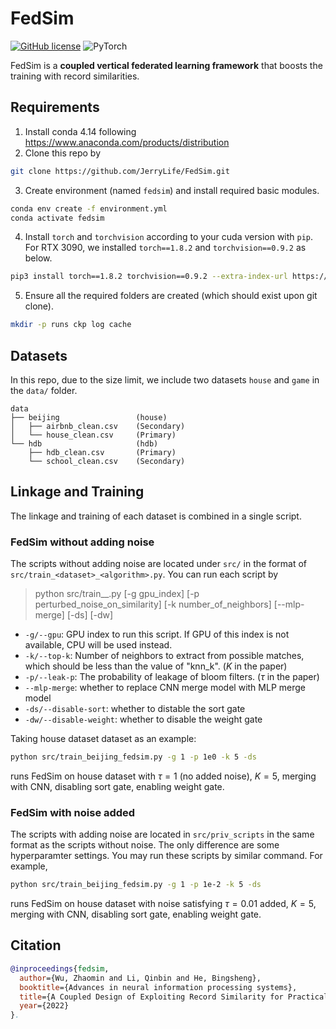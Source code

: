 # FedSim 
[![GitHub license](https://img.shields.io/github/license/Xtra-Computing/FedSim)](https://github.com/Xtra-Computing/FedSim/edit/main/LICENSE)
![PyTorch](https://img.shields.io/badge/torch-1.8.2-orange)



FedSim is a **coupled vertical federated learning framework** that boosts the training with record similarities.


## Requirements
1. Install conda 4.14 following https://www.anaconda.com/products/distribution
2. Clone this repo by
```bash
git clone https://github.com/JerryLife/FedSim.git
```
3. Create environment (named `fedsim`) and install required basic modules.
```bash
conda env create -f environment.yml
conda activate fedsim
```
4. Install `torch` and `torchvision` according to your cuda version with `pip`. For RTX 3090, we installed `torch==1.8.2` and `torchvision==0.9.2` as below.
```bash
pip3 install torch==1.8.2 torchvision==0.9.2 --extra-index-url https://download.pytorch.org/whl/lts/1.8/cu111
``` 
5. Ensure all the required folders are created (which should exist upon git clone).
```bash
mkdir -p runs ckp log cache
```
## Datasets
In this repo, due to the size limit, we include two datasets `house` and `game` in the `data/` folder.
```
data
├── beijing 				(house)
│   ├── airbnb_clean.csv	(Secondary)
│   └── house_clean.csv		(Primary)
└── hdb						(hdb)
    ├── hdb_clean.csv		(Primary)
    └── school_clean.csv	(Secondary)
```
## Linkage and Training
The linkage and training of each dataset is combined in a single script.
### FedSim without adding noise
The scripts without adding noise are located under `src/` in the format of `src/train_<dataset>_<algorithm>.py`. You can run each script by


> python src/train_<dataset>_<algorithm>.py [-g gpu_index] [-p perturbed_noise_on_similarity] [-k number_of_neighbors] [--mlp-merge] [-ds] [-dw]

* `-g/--gpu`: GPU index to run this script. If GPU of this index is not available, CPU will be used instead.
* `-k/--top-k`: Number of neighbors to extract from possible matches, which should be less than the value of "knn_k". ($K$ in the paper)
* `-p/--leak-p`: The probability of leakage of bloom filters. ($\tau$ in the paper)
* `--mlp-merge`: whether to replace CNN merge model with MLP merge model
* `-ds/--disable-sort`: whether to distable the sort gate
* `-dw/--disable-weight`: whether to disable the weight gate

Taking house dataset dataset as an example:
```bash
python src/train_beijing_fedsim.py -g 1 -p 1e0 -k 5 -ds
```
runs FedSim on house dataset with $\tau=1$ (no added noise), $K=5$, merging with CNN, disabling sort gate, enabling weight gate.

### FedSim with noise added
The scripts with adding noise are located in `src/priv_scripts` in the same format as the scripts without noise. The only difference are some hyperparamter settings. You may run these scripts by similar command. For example,
```bash
python src/train_beijing_fedsim.py -g 1 -p 1e-2 -k 5 -ds
```
runs FedSim on house dataset with noise satisfying $\tau=0.01$ added, $K=5$, merging with CNN, disabling sort gate, enabling weight gate.

## Citation
```bib
@inproceedings{fedsim,
  author={Wu, Zhaomin and Li, Qinbin and He, Bingsheng},
  booktitle={Advances in neural information processing systems},
  title={A Coupled Design of Exploiting Record Similarity for Practical Vertical Federated Learning},
  year={2022}
}.
```


